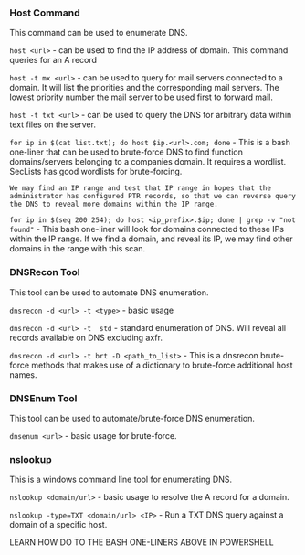 
### Host Command

This command can be used to enumerate DNS.

`host <url>` - can be used to find the IP address of domain. This command queries for an A record

`host -t mx <url>` - can be used to query for mail servers connected to a domain. It will list the priorities and the corresponding mail servers. The lowest priority number the mail server to be used first to forward mail.

`host -t txt <url>` - can be used to query the DNS for arbitrary data within text files on the server.

`for ip in $(cat list.txt); do host $ip.<url>.com; done` - This is a bash one-liner that can be used to brute-force DNS to find function domains/servers belonging to a companies domain. It requires a wordlist. SecLists has good wordlists for brute-forcing. 

`We may find an IP range and test that IP range in hopes that the administrator has configured PTR records, so that we can reverse query the DNS to reveal more domains within the IP range.`

`for ip in $(seq 200 254); do host <ip_prefix>.$ip; done | grep -v "not found"` - This bash one-liner will look for domains connected to these IPs within the IP range. If we find a domain, and reveal its IP, we may find other domains in the range with this scan.


### DNSRecon Tool

This tool can be used to automate DNS enumeration.

`dnsrecon -d <url> -t <type>` - basic usage

`dnsrecon -d <url> -t  std` - standard enumeration of DNS. Will reveal all records available on DNS excluding axfr.

`dnsrecon -d <url> -t brt -D <path_to_list>` - This is a dnsrecon brute-force methods that makes use of a dictionary to brute-force additional host names.

### DNSEnum Tool

This tool can be used to automate/brute-force DNS enumeration.

`dnsenum <url>` - basic usage for brute-force.

### nslookup

This is a windows command line tool for enumerating DNS.

`nslookup <domain/url>` - basic usage to resolve the A record for a domain.

`nslookup -type=TXT <domain/url> <IP>` - Run a TXT DNS query against a domain of a specific host.

LEARN HOW DO TO THE BASH ONE-LINERS ABOVE IN POWERSHELL